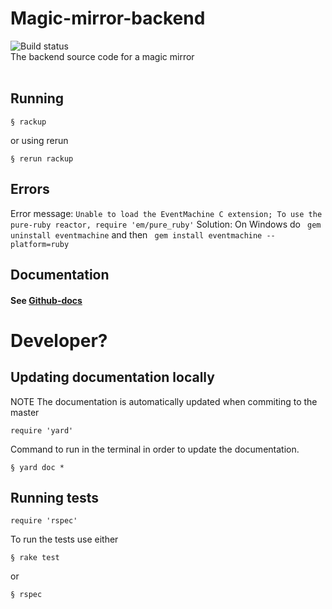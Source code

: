 # Magic-mirror-backend
<img src="https://github.com/itggot-adrian-almetunsmeds/magic-mirror-backend/workflows/Ruby/badge.svg" alt="Build status">
<br>
The backend source code for a magic mirror
<br>
<br>

## Running

```
§ rackup
```
or using rerun

```
§ rerun rackup
```
## Errors

Error message: ``` Unable to load the EventMachine C extension; To use the pure-ruby reactor, require 'em/pure_ruby' ```
Solution: On Windows do ``` gem uninstall eventmachine``` and then ``` gem install eventmachine --platform=ruby```

## Documentation

#### See [Github-docs](https://itggot-adrian-almetunsmeds.github.io/magic-mirror-backend/index.html)
# Developer?
## Updating documentation locally

NOTE The documentation is automatically updated when commiting to the master
```
require 'yard'
```
Command to run in the terminal in order to update the documentation.
```
§ yard doc *
```

## Running tests
```
require 'rspec'
```
To run the tests use either
```
§ rake test
```
or
```
§ rspec
```
